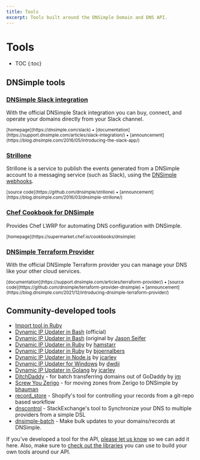 ```yaml
---
title: Tools
excerpt: Tools built around the DNSimple Domain and DNS API.
---
```


# Tools

* TOC
{:toc}


## DNSimple tools

### [DNSimple Slack integration](https://dnsimple.com/slack)

With the official DNSimple Stack integration you can buy, connect, and operate your domains directly from your Slack channel.

<small>
[homepage](https://dnsimple.com/slack) &bull;
[documentation](https://support.dnsimple.com/articles/slack-integration/) &bull;
[announcement](https://blog.dnsimple.com/2016/05/introducing-the-slack-app/)
</small>

### [Strillone](https://github.com/dnsimple/strillone)

Strillone is a service to publish the events generated from a DNSimple account to a messaging service (such as Slack), using the [DNSimple webhooks](https://dnsimple.com/webhooks).

<small>
[source code](https://github.com/dnsimple/strillone) &bull;
[announcement](https://blog.dnsimple.com/2016/03/dnsimple-strillone/)
</small>

### [Chef Cookbook for DNSimple](https://supermarket.chef.io/cookbooks/dnsimple)

Provides Chef LWRP for automating DNS configuration with DNSimple.

<small>
[homepage](https://supermarket.chef.io/cookbooks/dnsimple)
</small>

### [DNSimple Terraform Provider](https://support.dnsimple.com/articles/terraform-provider/)

With the official DNSimple Terraform provider you can manage your DNS like your other cloud services.

<small>
[documentation](https://support.dnsimple.com/articles/terraform-provider/) &bull;
[source code](https://github.com/dnsimple/terraform-provider-dnsimple) &bull;
[announcement](https://blog.dnsimple.com/2021/12/introducing-dnsimple-terraform-provider/)
</small>


## Community-developed tools

- [Import tool in Ruby](https://github.com/aetrion/dnsimple-importer)
- [Dynamic IP Updater in Bash](/ddns) (official)
- [Dynamic IP Updater in Bash](http://jasonseifer.com/2011/04/04/auto-update-ip-dnsimple) (original by [Jason Seifer](http://jasonseifer.com)
- [Dynamic IP Updater in Ruby](https://github.com/hamstarr/dyn-dnsimple) by [hamstarr](https://github.com/hamstarr)
- [Dynamic IP Updater in Ruby](https://github.com/bjoernalbers/dynsimple) by [bjoernalbers](https://github.com/bjoernalbers)
- [Dynamic IP Updater in Node.js](https://github.com/jcarley/node-dns) by [jcarley](https://github.com/jcarley)
- [Dynamic IP Updater for Windows](https://github.com/dwdii/DNScymbal) by [dwdii](https://github.com/dwdii)
- [Dynamic IP Updater in Golang](https://github.com/jcarley/go-dns) by [jcarley](https://github.com/jcarley)
- [DitchDaddy](https://github.com/jm/ditchdaddy) - for batch transferring domains out of GoDaddy by [jm](https://github.com/jm)
- [Screw You Zerigo](https://gist.github.com/bhauman/8225787) - for moving zones from Zerigo to DNSimple by [bhauman](https://gist.github.com/bhauman)
- [record_store](https://github.com/Shopify/record_store) - Shopify's tool for controlling your records from a git-repo based workflow
- [dnscontrol](https://github.com/StackExchange/dnscontrol) - StackExchange's tool to Synchronize your DNS to multiple providers from a simple DSL
- [dnsimple-batch](https://github.com/widepath/dnsimple-batch) - Make bulk updates to your domains/records at DNSimple.


If you've developed a tool for the API, [please let us know](https://dnsimple.com/contact) so we can add it here.
Also, make sure to [check out the libraries](https://developer.dnsimple.com/libraries) you can use to build your own tools around our API.
